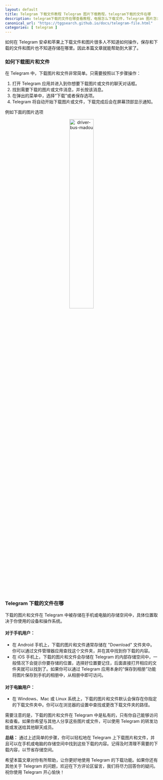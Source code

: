 ```yaml
---
layout: default
title: Telegram 下载文件教程 Telegram 图片下载教程，telegram下载的文件在哪
description: telegram下载的文件在哪查看教程，电报怎么下载文件，Telegram 图片怎么保存教程，Telegram怎么下载图片教程，下载文件教程，图片下载文件位置指引，如何查看和保存已经下载的图片文件。
canonical_url: "https://tggsearch.github.io/docs/telegram-file.html"
categories: [ telegram ]
---
```


如何在 Telegram 安卓和苹果上下载文件和图片很多人不知道如何操作，保存和下载的文件和图片也不知道存储在哪里。因此本篇文章就能帮助到大家了。

### 如何下载图片和文件

在 Telegram 中，下载图片和文件非常简单。只需要按照以下步骤操作：

1. 打开 Telegram 应用并进入到你想要下载图片或文件的聊天对话框。
2. 找到需要下载的图片或文件消息，并长按该消息。
3. 在弹出的菜单中，选择“下载”或者保存选项。
4. Telegram 将自动开始下载图片或文件，下载完成后会在屏幕顶部显示通知。

例如下面的图片选项

<div align=center>
    <img alt="driver-bus-madou" src="https://cdn.jsdelivr.net/gh/tggsearch/tggSearch.github.io/assets/img/telegram-img-download.webp" class="page-img" width="40%"/>
</div>

### Telegram 下载的文件在哪

下载的图片和文件在 Telegram 中被存储在手机或电脑的存储空间中，具体位置取决于你使用的设备和操作系统。

#### 对于手机用户：

- 在 Android 手机上，下载的图片和文件通常存储在 "Download" 文件夹中。你可以通过文件管理器应用查找这个文件夹，并在其中找到你下载的内容。
- 在 iOS 手机上，下载的图片和文件会存储在 Telegram 的内部存储空间中，一般情况下会提示你要存储的位置，选择好位置要记住，后面直接打开相应的文件夹就可以找到了。如果你可以通过 Telegram 应用本身的“保存到相册”功能将图片保存到手机的相册中，从相册中即可访问。

#### 对于电脑用户：

- 在 Windows、Mac 或 Linux 系统上，下载的图片和文件默认会保存在你指定的下载文件夹中。你可以在浏览器的设置中查找或更改下载文件夹的路径。

需要注意的是，下载的图片和文件在 Telegram 中是私有的，只有你自己能够访问和查看。如果你希望与其他人分享这些图片或文件，可以使用 Telegram 的转发功能或发送给其他聊天成员。

**总结：**
通过上述简单的步骤，你可以轻松地在 Telegram 上下载图片和文件，并且可以在手机或电脑的存储空间中找到这些下载的内容。记得及时清理不需要的下载内容，以节省存储空间。

希望本篇文章对你有所帮助，让你更好地使用 Telegram 的下载功能。如果你还有其他关于 Telegram 的问题，欢迎在下方评论区留言，我们将尽力回答你的疑问。祝你使用 Telegram 开心愉快！
